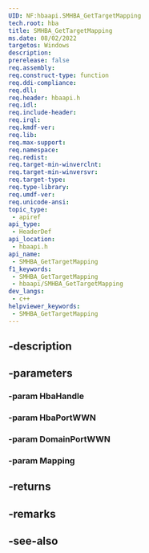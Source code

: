 ```yaml
---
UID: NF:hbaapi.SMHBA_GetTargetMapping
tech.root: hba
title: SMHBA_GetTargetMapping
ms.date: 08/02/2022
targetos: Windows
description: 
prerelease: false
req.assembly: 
req.construct-type: function
req.ddi-compliance: 
req.dll: 
req.header: hbaapi.h
req.idl: 
req.include-header: 
req.irql: 
req.kmdf-ver: 
req.lib: 
req.max-support: 
req.namespace: 
req.redist: 
req.target-min-winverclnt: 
req.target-min-winversvr: 
req.target-type: 
req.type-library: 
req.umdf-ver: 
req.unicode-ansi: 
topic_type:
 - apiref
api_type:
 - HeaderDef
api_location:
 - hbaapi.h
api_name:
 - SMHBA_GetTargetMapping
f1_keywords:
 - SMHBA_GetTargetMapping
 - hbaapi/SMHBA_GetTargetMapping
dev_langs:
 - c++
helpviewer_keywords:
 - SMHBA_GetTargetMapping
---
```


## -description

## -parameters

### -param HbaHandle

### -param HbaPortWWN

### -param DomainPortWWN

### -param Mapping

## -returns

## -remarks

## -see-also

